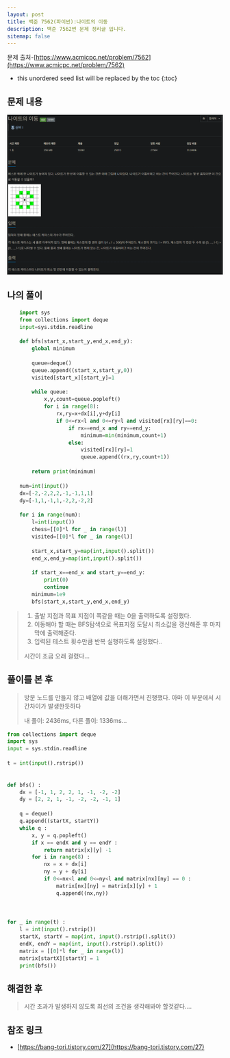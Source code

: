 ```yaml
---
layout: post
title: 백준 7562(파이썬):나이트의 이동
description: 백준 7562번 문제 정리글 입니다.
sitemap: false
---
```


문제 출처-[https://www.acmicpc.net/problem/7562](https://www.acmicpc.net/problem/7562)

* this unordered seed list will be replaced by the toc
{:toc}

## 문제 내용

![백준 7562번](/assets/img/blog/bj7562.png)

## 나의 풀이

```python
    import sys
    from collections import deque
    input=sys.stdin.readline

    def bfs(start_x,start_y,end_x,end_y):
        global minimum

        queue=deque()
        queue.append((start_x,start_y,0))
        visited[start_x][start_y]=1

        while queue:
            x,y,count=queue.popleft()
            for i in range(8):
                rx,ry=x+dx[i],y+dy[i]
                if 0<=rx<l and 0<=ry<l and visited[rx][ry]==0:
                    if rx==end_x and ry==end_y:
                        minimum=min(minimum,count+1)
                    else:
                        visited[rx][ry]=1
                        queue.append((rx,ry,count+1))

        return print(minimum)

    num=int(input())
    dx=[-2,-2,2,2,-1,-1,1,1]
    dy=[-1,1,-1,1,-2,2,-2,2]

    for i in range(num):
        l=int(input())
        chess=[[0]*l for _ in range(l)]
        visited=[[0]*l for _ in range(l)]

        start_x,start_y=map(int,input().split())
        end_x,end_y=map(int,input().split())

        if start_x==end_x and start_y==end_y:
            print(0)
            continue
        minimum=1e9
        bfs(start_x,start_y,end_x,end_y)
```

>1. 출발 지점과 목표 지점이 쪽같을 때는 0을 출력하도록 설정했다.
>2. 이동해야 할 때는 BFS탐색으로 목표지점 도달시 최소값을 갱신해준 후 마지막에 출력해준다.
>3. 입력된 테스트 횟수만큼 반복 실행하도록 설정했다..
>
>시간이 조금 오래 걸렸다…

## 풀이를 본 후

>방문 노드를 만들지 않고 배열에 값을 더해가면서 진행했다.
>아마 이 부분에서 시간차이가 발생한듯하다
>
>내 풀이: 2436ms, 다른 풀이: 1336ms…

```python
from collections import deque
import sys
input = sys.stdin.readline

t = int(input().rstrip())


def bfs() :
    dx = [-1, 1, 2, 2, 1, -1, -2, -2]
    dy = [2, 2, 1, -1, -2, -2, -1, 1]

    q = deque()
    q.append((startX, startY))
    while q :
        x, y = q.popleft()
        if x == endX and y == endY :
            return matrix[x][y] -1 
        for i in range(8) :
            nx = x + dx[i]
            ny = y + dy[i]
            if 0<=nx<l and 0<=ny<l and matrix[nx][ny] == 0 :
                matrix[nx][ny] = matrix[x][y] + 1
                q.append((nx,ny))
                
            
        
for _ in range(t) :
    l = int(input().rstrip())
    startX, startY = map(int, input().rstrip().split())
    endX, endY = map(int, input().rstrip().split())
    matrix = [[0]*l for _ in range(l)]
    matrix[startX][startY] = 1
    print(bfs())
```
## 해결한 후

>시간 초과가 발생하지 않도록 최선의 조건을 생각해봐야 할것같다….

## 참조 링크

- [https://bang-tori.tistory.com/27](https://bang-tori.tistory.com/27)